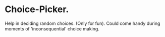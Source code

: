 # Choice-Picker.
Help in deciding random choices. (Only for fun).
Could come handy during moments of 'inconsequential' choice making. 
